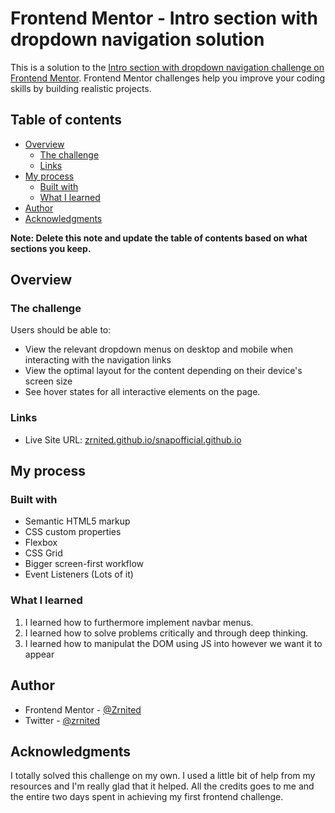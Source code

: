 # Frontend Mentor - Intro section with dropdown navigation solution

This is a solution to the [Intro section with dropdown navigation challenge on Frontend Mentor](https://www.frontendmentor.io/challenges/intro-section-with-dropdown-navigation-ryaPetHE5). Frontend Mentor challenges help you improve your coding skills by building realistic projects. 

## Table of contents

- [Overview](#overview)
  - [The challenge](#the-challenge)
  - [Links](#links)
- [My process](#my-process)
  - [Built with](#built-with)
  - [What I learned](#what-i-learned)
- [Author](#author)
- [Acknowledgments](#acknowledgments)

**Note: Delete this note and update the table of contents based on what sections you keep.**

## Overview

### The challenge

Users should be able to:

- View the relevant dropdown menus on desktop and mobile when interacting with the navigation links
- View the optimal layout for the content depending on their device's screen size
- See hover states for all interactive elements on the page.

### Links

- Live Site URL: [zrnited.github.io/snapofficial.github.io](https://your-live-site-url.com)

## My process

### Built with

- Semantic HTML5 markup
- CSS custom properties
- Flexbox
- CSS Grid
- Bigger screen-first workflow
- Event Listeners (Lots of it)


### What I learned

1. I learned how to furthermore implement navbar menus.
2. I learned how to solve problems critically and through deep thinking.
3. I learned how to manipulat the DOM using JS into however we want it to appear


## Author

- Frontend Mentor - [@Zrnited](https://www.frontendmentor.io/profile/yourusername)
- Twitter - [@zrnited](https://www.twitter.com/yourusername)



## Acknowledgments


I totally solved this challenge on my own. I used a little bit of help from my resources and I'm really glad that it helped. All the credits goes to me and the entire two days spent in achieving my first frontend challenge.

